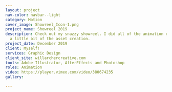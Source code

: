 ```yaml
---
layout: project
nav-color: navbar--light
category: Motion
cover_image: Showreel_Icon-1.png
project_name: Showreel 2019
description: Check out my snazzy showreel. I did all of the animation on display and
  a little bit of the asset creation.
project_date: December 2019
client: Myself!
services: Graphic Design
client_site: willarchercreative.com
tools: Adobe Illustrator, AfterEffects and Photoshop
roles: Animation
video: https://player.vimeo.com/video/380674235
gallery: 

---
```

